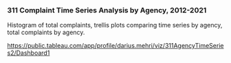 ### 311 Complaint Time Series Analysis by Agency, 2012-2021

Histogram of total complaints, trellis plots comparing time series by agency, total complaints by agency.

https://public.tableau.com/app/profile/darius.mehri/viz/311AgencyTimeSeries2/Dashboard1
